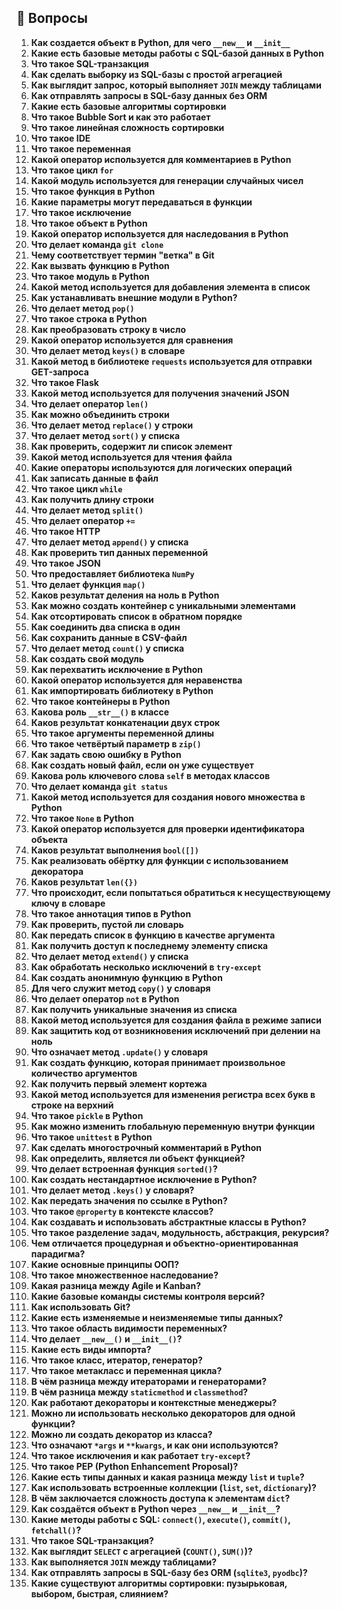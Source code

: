 ## 🧠 Вопросы

1. **Как создается объект в Python, для чего `__new__` и `__init__`**
2. **Какие есть базовые методы работы с SQL-базой данных в Python**
3. **Что такое SQL-транзакция**
4. **Как сделать выборку из SQL-базы с простой агрегацией**
5. **Как выглядит запрос, который выполняет `JOIN` между таблицами**
6. **Как отправлять запросы в SQL-базу данных без ORM**
7. **Какие есть базовые алгоритмы сортировки**
8. **Что такое Bubble Sort и как это работает**
9. **Что такое линейная сложность сортировки**
10. **Что такое IDE**
11. **Что такое переменная**
12. **Какой оператор используется для комментариев в Python**
13. **Что такое цикл `for`**
14. **Какой модуль используется для генерации случайных чисел**
15. **Что такое функция в Python**
16. **Какие параметры могут передаваться в функции**
17. **Что такое исключение**
18. **Что такое объект в Python**
19. **Какой оператор используется для наследования в Python**
20. **Что делает команда `git clone`**
21. **Чему соответствует термин "ветка" в Git**
22. **Как вызвать функцию в Python**
23. **Что такое модуль в Python**
24. **Какой метод используется для добавления элемента в список**
25. **Как устанавливать внешние модули в Python?**
26. **Что делает метод `pop()`**
27. **Что такое строка в Python**
28. **Как преобразовать строку в число**
29. **Какой оператор используется для сравнения**
30. **Что делает метод `keys()` в словаре**
31. **Какой метод в библиотеке `requests` используется для отправки GET-запроса**
32. **Что такое Flask**
33. **Какой метод используется для получения значений JSON**
34. **Что делает оператор `len()`**
35. **Как можно объединить строки**
36. **Что делает метод `replace()` у строки**
37. **Что делает метод `sort()` у списка**
38. **Как проверить, содержит ли список элемент**
39. **Какой метод используется для чтения файла**
40. **Какие операторы используются для логических операций**
41. **Как записать данные в файл**
42. **Что такое цикл `while`**
43. **Как получить длину строки**
44. **Что делает метод `split()`**
45. **Что делает оператор `+=`**
46. **Что такое HTTP**
47. **Что делает метод `append()` у списка**
48. **Как проверить тип данных переменной**
49. **Что такое JSON**
50. **Что предоставляет библиотека `NumPy`**
51. **Что делает функция `map()`**
52. **Каков результат деления на ноль в Python**
53. **Как можно создать контейнер с уникальными элементами**
54. **Как отсортировать список в обратном порядке**
55. **Как соединить два списка в один**
56. **Как сохранить данные в CSV-файл**
57. **Что делает метод `count()` у списка**
58. **Как создать свой модуль**
59. **Как перехватить исключение в Python**
60. **Какой оператор используется для неравенства**
61. **Как импортировать библиотеку в Python**
62. **Что такое контейнеры в Python**
63. **Какова роль `__str__()` в классе**
64. **Каков результат конкатенации двух строк**
65. **Что такое аргументы переменной длины**
66. **Что такое четвёртый параметр в `zip()`**
67. **Как задать свою ошибку в Python**
68. **Как создать новый файл, если он уже существует**
69. **Какова роль ключевого слова `self` в методах классов**
70. **Что делает команда `git status`**
71. **Какой метод используется для создания нового множества в Python**
72. **Что такое `None` в Python**
73. **Какой оператор используется для проверки идентификатора объекта**
74. **Каков результат выполнения `bool([])`**
75. **Как реализовать обёртку для функции с использованием декоратора**
76. **Каков результат `len({})`**
77. **Что происходит, если попытаться обратиться к несуществующему ключу в словаре**
78. **Что такое аннотация типов в Python**
79. **Как проверить, пустой ли словарь**
80. **Как передать список в функцию в качестве аргумента**
81. **Как получить доступ к последнему элементу списка**
82. **Что делает метод `extend()` у списка**
83. **Как обработать несколько исключений в `try-except`**
84. **Как создать анонимную функцию в Python**
85. **Для чего служит метод `copy()` у словаря**
86. **Что делает оператор `not` в Python**
87. **Как получить уникальные значения из списка**
88. **Какой метод используется для создания файла в режиме записи**
89. **Как защитить код от возникновения исключений при делении на ноль**
90. **Что означает метод `.update()` у словаря**
91. **Как создать функцию, которая принимает произвольное количество аргументов**
92. **Как получить первый элемент кортежа**
93. **Какой метод используется для изменения регистра всех букв в строке на верхний**
94. **Что такое `pickle` в Python**
95. **Как можно изменить глобальную переменную внутри функции**
96. **Что такое `unittest` в Python**
97. **Как сделать многострочный комментарий в Python**
98. **Как определить, является ли объект функцией?**
99. **Что делает встроенная функция `sorted()`?**
100. **Как создать нестандартное исключение в Python?**
101. **Что делает метод `.keys()` у словаря?**
102. **Как передать значения по ссылке в Python?**
103. **Что такое `@property` в контексте классов?**
104. **Как создавать и использовать абстрактные классы в Python?**
105. **Что такое разделение задач, модульность, абстракция, рекурсия?**
106. **Чем отличается процедурная и объектно-ориентированная парадигма?**
107. **Какие основные принципы ООП?**
108. **Что такое множественное наследование?**
109. **Какая разница между Agile и Kanban?**
110. **Какие базовые команды системы контроля версий?**
111. **Как использовать Git?**
112. **Какие есть изменяемые и неизменяемые типы данных?**
113. **Что такое область видимости переменных?**
114. **Что делает `__new__()` и `__init__()`?**
115. **Какие есть виды импорта?**
116. **Что такое класс, итератор, генератор?**
117. **Что такое метакласс и переменная цикла?**
118. **В чём разница между итераторами и генераторами?**
119. **В чём разница между `staticmethod` и `classmethod`?**
120. **Как работают декораторы и контекстные менеджеры?**
121. **Можно ли использовать несколько декораторов для одной функции?**
122. **Можно ли создать декоратор из класса?**
123. **Что означают `*args` и `**kwargs`, и как они используются?**
124. **Что такое исключения и как работает `try-except`?**
125. **Что такое PEP (Python Enhancement Proposal)?**
126. **Какие есть типы данных и какая разница между `list` и `tuple`?**
127. **Как использовать встроенные коллекции (`list`, `set`, `dictionary`)?**
128. **В чём заключается сложность доступа к элементам `dict`?**
129. **Как создаётся объект в Python через `__new__` и `__init__`?**
130. **Какие методы работы с SQL: `connect()`, `execute()`, `commit()`, `fetchall()`?**
131. **Что такое SQL-транзакция?**
132. **Как выглядит `SELECT` с агрегацией (`COUNT()`, `SUM()`)?**
133. **Как выполняется `JOIN` между таблицами?**
134. **Как отправлять запросы в SQL-базу без ORM (`sqlite3`, `pyodbc`)?**
135. **Какие существуют алгоритмы сортировки: пузырьковая, выбором, быстрая, слиянием?**
